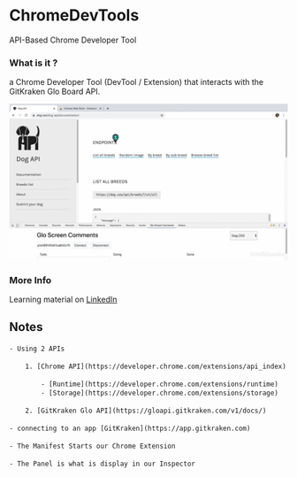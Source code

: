 # ChromeDevTools
API-Based Chrome Developer Tool

### What is it ?

a Chrome Developer Tool (DevTool / Extension) that interacts with the GitKraken Glo Board API.

![Tool Image](/_img/DogApi_tool.PNG)


### More Info

Learning material on [LinkedIn](https://www.linkedin.com/learning/web-portfolio-projects-api-based-chrome-developer-tool)


## Notes

    - Using 2 APIs

        1. [Chrome API](https://developer.chrome.com/extensions/api_index)

            - [Runtime](https://developer.chrome.com/extensions/runtime)
            - [Storage](https://developer.chrome.com/extensions/storage)

        2. [GitKraken Glo API](https://gloapi.gitkraken.com/v1/docs/)

    - connecting to an app [GitKraken](https://app.gitkraken.com)

    - The Manifest Starts our Chrome Extension

    - The Panel is what is display in our Inspector